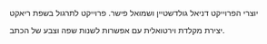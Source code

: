 יוצרי הפרוייקט דניאל גולדשטיין ושמואל פישר.
פרוייקט לתרגול בשפת ריאקט


יצירת מקלדת וירטואלית עם אפשרות לשנות שפה וצבע של הכתב. 
 
 
